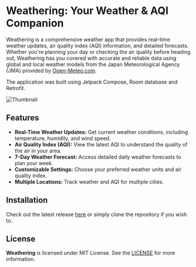 # Weathering: Your Weather & AQI Companion
Weathering is a comprehensive weather app that provides real-time weather updates, air quality index (AQI) information, and detailed forecasts. Whether you're planning your day or checking the air quality before heading out, Weathering has you covered with accurate and reliable data using global and local weather models from the Japan Meteorological Agency (JMA) provided by [Open-Meteo.com](https://open-meteo.com/).

The application was built using Jetpack Compose, Room database and Retrofit.

![Thumbnail](https://github.com/Avvami/Weathering/assets/104052661/9237dca5-7b28-4753-ba81-10d88d81464c)

## Features
- **Real-Time Weather Updates:** Get current weather conditions, including temperature, humidity, and wind speed.
- **Air Quality Index (AQI):** View the latest AQI to understand the quality of the air in your area.
- **7-Day Weather Forecast:** Access detailed daily weather forecasts to plan your week.
- **Customizable Settings:** Choose your preferred weather units and air quality index.
- **Multiple Locations:** Track weather and AQI for multiple cities.

## Installation
Check out the latest release [here](https://github.com/Avvami/Weathering/releases/latest) or simply clone the repository if you wish to.

## License
**Weathering** is licensed under MIT License. See the [LICENSE](https://github.com/Avvami/Weathering/blob/master/LICENSE) for more information.

